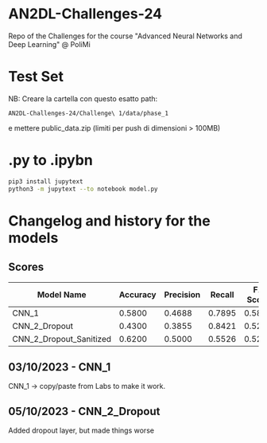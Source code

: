 # AN2DL-Challenges-24
Repo of the Challenges for the course "Advanced Neural Networks and Deep Learning" @ PoliMi

# Test Set
NB: Creare la cartella con questo esatto path: 

	AN2DL-Challenges-24/Challenge\ 1/data/phase_1 

e mettere public_data.zip (limiti per push di dimensioni > 100MB)

# .py to .ipybn
```bash
pip3 install jupytext
python3 -m jupytext --to notebook model.py
```

# Changelog and history for the models

## Scores

| Model Name 		           | Accuracy | Precision | Recall | F1 Score |
| ---------------------------- | -------- | --------- | ------ | -------- |
| CNN_1      			       | 0.5800   | 0.4688    | 0.7895 | 0.5882   |
| CNN_2_Dropout      		   | 0.4300   | 0.3855    | 0.8421 | 0.5289   |
| CNN_2_Dropout_Sanitized      | 0.6200   | 0.5000    | 0.5526 | 0.5250   |

## 03/10/2023 - CNN_1
CNN_1 -> copy/paste from Labs to make it work.

## 05/10/2023 - CNN_2_Dropout
Added dropout layer, but made things worse